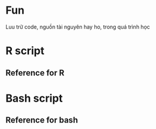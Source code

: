 # Fun
Luu trữ code, nguồn tài nguyên hay ho, trong quá trình học
# R script
## Reference for R
# Bash script
## Reference for bash
